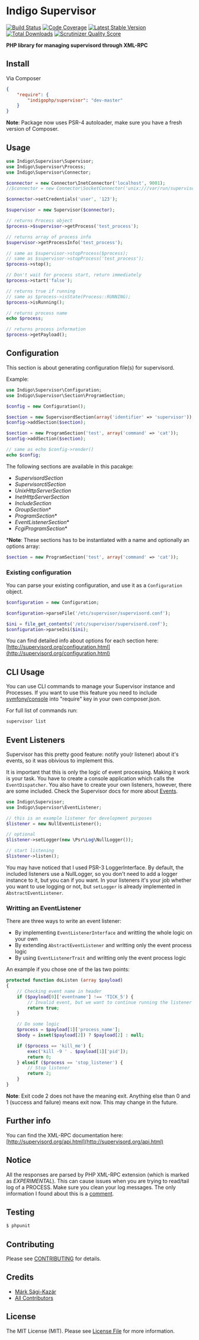 # Indigo Supervisor

[![Build Status](https://travis-ci.org/indigophp/supervisor.png?branch=develop)](https://travis-ci.org/indigophp/supervisor)
[![Code Coverage](https://scrutinizer-ci.com/g/indigophp/supervisor/badges/coverage.png?s=fb01dfd7a7c8f4b08e4aba045631b1f1bb02dec3)](https://scrutinizer-ci.com/g/indigophp/supervisor/)
[![Latest Stable Version](https://poser.pugx.org/indigophp/supervisor/v/stable.png)](https://packagist.org/packages/indigophp/supervisor)
[![Total Downloads](https://poser.pugx.org/indigophp/supervisor/downloads.png)](https://packagist.org/packages/indigophp/supervisor)
[![Scrutinizer Quality Score](https://scrutinizer-ci.com/g/indigophp/supervisor/badges/quality-score.png?s=6aaa222466e706bbb6417ba4906c544d72741cbe)](https://scrutinizer-ci.com/g/indigophp/supervisor/)

**PHP library for managing supervisord through XML-RPC**


## Install

Via Composer

``` json
{
    "require": {
        "indigophp/supervisor": "dev-master"
    }
}
```

**Note**: Package now uses PSR-4 autoloader, make sure you have a fresh version of Composer.


## Usage

``` php
use Indigo\Supervisor\Supervisor;
use Indigo\Supervisor\Process;
use Indigo\Supervisor\Connector;

$connector = new Connector\InetConnector('localhost', 9001);
//$connector = new Connector\SocketConnector('unix:///var/run/supervisor.lock');

$connector->setCredentials('user', '123');

$supervisor = new Supervisor($connector);

// returns Process object
$process->$supervisor->getProcess('test_process');

// returns array of process info
$supervisor->getProcessInfo('test_process');

// same as $supervisor->stopProcess($process);
// same as $supervisor->stopProcess('test_process');
$process->stop();

// Don't wait for process start, return immediately
$process->start('false');

// returns true if running
// same as $process->isState(Process::RUNNING);
$process->isRunning();

// returns process name
echo $process;

// returns process information
$process->getPayload();
```


## Configuration

This section is about generating configuration file(s) for supervisord.

Example:

``` php
use Indigo\Supervisor\Configuration;
use Indigo\Supervisor\Section\ProgramSection;

$config = new Configuration();

$section = new SupervisordSection(array('identifier' => 'supervisor'));
$config->addSection($section);

$section = new ProgramSection('test', array('command' => 'cat'));
$config->addSection($section);

// same as echo $config->render()
echo $config;
```

The following sections are available in this pacakge:

* *SupervisordSection*
* *SupervisorctlSection*
* *UnixHttpServerSection*
* *InetHttpServerSection*
* *IncludeSection*
* *GroupSection**
* *ProgramSection**
* *EventListenerSection**
* *FcgiProgramSection**


***Note**: These sections has to be instantiated with a name and optionally an options array:
``` php
$section = new ProgramSection('test', array('command' => 'cat'));
```


### Existing configuration

You can parse your existing configuration, and use it as a `Configuration` object.

``` php
$configuration = new Configuration;

$configuration->parseFile('/etc/supervisor/supervisord.conf');

$ini = file_get_contents('/etc/supervisor/supervisord.conf');
$configuration->parseIni($ini);
```

You can find detailed info about options for each section here:
[http://supervisord.org/configuration.html](http://supervisord.org/configuration.html)


## CLI Usage

You can use CLI commands to manage your Supervisor instance and Processes. If you want to use this feature you need to include [symfony/console](https://github.com/symfony/console) into "require" key in your own composer.json.

For full list of commands run:

``` bash
supervisor list
```


## Event Listeners

Supervisor has this pretty good feature: notify you(r listener) about it's events, so it was obivious to implement this.

It is important that this is only the logic of event processing. Making it work is your task. You have to create a console application which calls the `EventDispatcher`. You also have to create your own listeners, however, there are some included. Check the Supervisor docs for more about [Events](http://supervisord.org/events.htm).


``` php
use Indigo\Supervisor;
use Indigo\Supervisor\EventListener;

// this is an example listener for development purposes
$listener = new NullEventListener();

// optional
$listener->setLogger(new \Psr\Log\NullLogger());

// start listening
$listener->listen();
```

You may have noticed that I used PSR-3 LoggerInterface. By default, the included listeners use a NullLogger, so you don't need to add a logger instance to it, but you can if you want. In your listeners it's your job whether you want to use logging or not, but `setLogger` is already implemented in `AbstractEventListener`.


### Writting an EventListener

There are three ways to write an event listener:
* By implementing `EventListenerInterface` and writting the whole logic on your own
* By extending `AbstractEventListener` and writting only the event process logic
* By using `EventListenerTrait` and writting only the event process logic

An example if you chose one of the las two points:

``` php
protected function doListen (array $payload)
{
    // Checking event name in header
    if ($payload[0]['eventname'] !== 'TICK_5') {
        // Invalid event, but we want to continue running the listener itself
        return true;
    }

    // Do some logic
    $process = $payload[1]['process_name'];
    $body = isset($payload[2]) ? $payload[2] : null;

    if ($process == 'kill_me') {
        exec('kill -9 ' . $payload[1]['pid']);
        return 0;
    } elseif ($process == 'stop_listener') {
        // Stop listener
        return 2;
    }
}
```

**Note**: Exit code 2 does not have the meaning exit. Anything else than 0 and 1 (success and failure) means exit now. This may change in the future.


## Further info

You can find the XML-RPC documentation here:
[http://supervisord.org/api.html](http://supervisord.org/api.html)


## Notice

All the responses are parsed by PHP XML-RPC extension (which is marked as *EXPERIMENTAL*). This can cause issues when you are trying to read/tail log of a PROCESS. Make sure you clean your log messages. The only information I found about this is a [comment](http://www.php.net/function.xmlrpc-decode#44213).


## Testing

``` bash
$ phpunit
```


## Contributing

Please see [CONTRIBUTING](https://github.com/indigophp/supervisor/blob/develop/CONTRIBUTING.md) for details.


## Credits

- [Márk Sági-Kazár](https://github.com/sagikazarmark)
- [All Contributors](https://github.com/indigophp/supervisor/contributors)


## License

The MIT License (MIT). Please see [License File](https://github.com/indigophp/supervisor/blob/develop/LICENSE) for more information.